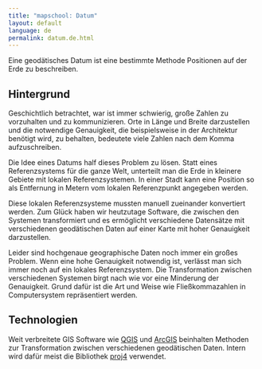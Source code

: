 ```yaml
---
title: "mapschool: Datum"
layout: default
language: de
permalink: datum.de.html
---
```


Eine geodätisches Datum ist eine bestimmte Methode Positionen auf der Erde zu beschreiben.

## Hintergrund

Geschichtlich betrachtet, war ist immer schwierig, große Zahlen zu vorzuhalten und zu kommunizieren. Orte in Länge und Breite darzustellen und die notwendige Genauigkeit, die beispielsweise in der Architektur benötigt wird, zu behalten, bedeutete viele Zahlen nach dem Komma aufzuschreiben.

Die Idee eines Datums half dieses Problem zu lösen. Statt eines Referenzsystems für die ganze Welt, unterteilt man die Erde in kleinere Gebiete mit lokalen Referenzsystemen. In einer Stadt kann eine Position so als Entfernung in Metern vom lokalen Referenzpunkt angegeben werden.

Diese lokalen Referenzsysteme mussten manuell zueinander konvertiert werden. Zum Glück haben wir heutzutage Software, die zwischen den Systemen transformiert und es ermöglicht verschiedene Datensätze mit verschiedenen geodätischen Daten auf einer Karte mit hoher Genauigkeit darzustellen.

Leider sind hochgenaue geographische Daten noch immer ein großes Problem. Wenn eine hohe Genauigkeit notwendig ist, verlässt man sich immer noch auf ein lokales Referenzsystem. Die Transformation zwischen verschiedenen Systemen birgt nach wie vor eine Minderung der Genauigkeit. Grund dafür ist die Art und Weise wie Fließkommazahlen in Computersystem repräsentiert werden.

## Technologien

Weit verbreitete GIS Software wie [QGIS](http://www.qgis.org/) und [ArcGIS](http://www.esri.com/software/arcgis) beinhalten Methoden zur Transformation zwischen verschiedenen geodätischen Daten. Intern wird dafür meist die Bibliothek [proj4](http://trac.osgeo.org/proj/) verwendet.
